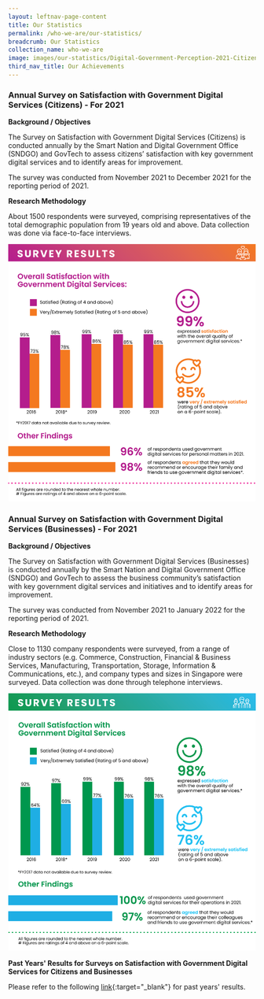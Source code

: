 ```yaml
---
layout: leftnav-page-content
title: Our Statistics
permalink: /who-we-are/our-statistics/
breadcrumb: Our Statistics
collection_name: who-we-are
image: images/our-statistics/Digital-Government-Perception-2021-Citizens.png
third_nav_title: Our Achievements
---
```

### **Annual Survey on Satisfaction with Government Digital Services (Citizens) - For 2021**

**Background / Objectives**

The Survey on Satisfaction with Government Digital Services (Citizens) is conducted annually by the Smart Nation and Digital Government Office (SNDGO) and GovTech to assess citizens’ satisfaction with key government digital services and to identify areas for improvement.

The survey was conducted from November 2021 to December 2021 for the reporting period of 2021.

**Research Methodology**

About 1500 respondents were surveyed, comprising representatives of the total demographic population from 19 years old and above. Data collection was done via face-to-face interviews.

![Digital Government Perception Survey 2021 for Citizens by GovTech](/images/our-statistics/Digital-Government-Perception-2021-Citizens.png)

### **Annual Survey on Satisfaction with Government Digital Services (Businesses) - For 2021**

**Background / Objectives**

The Survey on Satisfaction with Government Digital Services (Businesses) is conducted annually by the Smart Nation and Digital Government Office (SNDGO) and GovTech to assess the business community’s satisfaction with key government digital services and initiatives and to identify areas for improvement.

The survey was conducted from November 2021 to January 2022 for the reporting period of 2021.

**Research Methodology**

Close to 1130 company respondents were surveyed, from a range of industry sectors (e.g. Commerce, Construction, Financial & Business Services, Manufacturing, Transportation, Storage, Information & Communications, etc.), and company types and sizes in Singapore were surveyed. Data collection was done through telephone interviews.

![Digital Government Perception Survey 2021 for Business by GovTech](/images/our-statistics/Digital-Government-Perception-2021-Business.png)


**Past Years' Results for Surveys on Satisfaction with Government Digital Services for Citizens and Businesses**

Please refer to the following [link](/digital-government-perception-survey/){:target="_blank"} for past years' results.